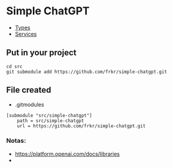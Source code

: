 # Simple ChatGPT
- [Types](OpenAI.d.ts)
- [Services](chatgpt.ts)

## Put in your project
```shell
cd src
git submodule add https://github.com/frkr/simple-chatgpt.git
```
## File created
- .gitmodules
```gitmodules
[submodule "src/simple-chatgpt"]
	path = src/simple-chatgpt
	url = https://github.com/frkr/simple-chatgpt.git
```

### Notas:
- https://platform.openai.com/docs/libraries
- 